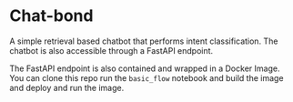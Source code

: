 # Chat-bond

A simple retrieval based chatbot that performs intent classification.
The chatbot is also accessible through a FastAPI endpoint.

The FastAPI endpoint is also contained and wrapped in a Docker Image.
You can clone this repo run the `basic_flow` notebook and build the image and deploy and run the image.